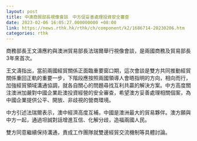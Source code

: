 ```yaml
---
layout: post
title: 中澳商貿部長視像會談　中方促妥善處理投資安全審查
date: 2023-02-06 16:05:27.000000000 +08:00
link: https://news.rthk.hk/rthk/ch/component/k2/1686714-20230206.htm
categories: rthk
---
```


商務部長王文濤應約與澳洲貿易部長法瑞爾舉行視像會談，是兩國商務及貿易部長3年來首次。

王文濤指出，當前兩國經貿關係正面臨重要窗口期，這次會談是雙方共同推動經貿關係重回正軌的重要一步，下階段應按照兩國領導人會晤指明的方向，相向而行，加強經貿領域溝通協調，就各自關心的問題尋找互利共贏的解決方案。中方高度關注澳洲加嚴對中國企業赴澳投資經營的安全審查，希望澳方妥善處理相關個案，為中國企業提供公平、開放、非歧視的營商環境。

中方引述法瑞爾表示，澳中經濟高度互補，中國是澳洲最大的貿易夥伴。澳方願與中方一起，通過坦誠對話增進互信、化解分歧，造福兩國人民。

雙方同意繼續保持溝通，責成工作團隊就雙邊經貿交流機制等具體討論。
